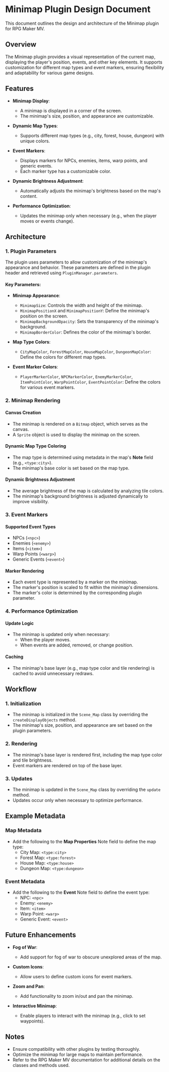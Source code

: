 # Minimap Plugin Design Document

This document outlines the design and architecture of the Minimap plugin for RPG Maker MV.

## Overview

The Minimap plugin provides a visual representation of the current map, displaying the player's position, events, and other key elements. It supports customization for different map types and event markers, ensuring flexibility and adaptability for various game designs.

## Features

- **Minimap Display**:
  - A minimap is displayed in a corner of the screen.
  - The minimap's size, position, and appearance are customizable.

- **Dynamic Map Types**:
  - Supports different map types (e.g., city, forest, house, dungeon) with unique colors.

- **Event Markers**:
  - Displays markers for NPCs, enemies, items, warp points, and generic events.
  - Each marker type has a customizable color.

- **Dynamic Brightness Adjustment**:
  - Automatically adjusts the minimap's brightness based on the map's content.

- **Performance Optimization**:
  - Updates the minimap only when necessary (e.g., when the player moves or events change).

## Architecture

### 1. **Plugin Parameters**

The plugin uses parameters to allow customization of the minimap's appearance and behavior. These parameters are defined in the plugin header and retrieved using `PluginManager.parameters`.

#### Key Parameters:

- **Minimap Appearance**:
  - `MinimapSize`: Controls the width and height of the minimap.
  - `MinimapPositionX` and `MinimapPositionY`: Define the minimap's position on the screen.
  - `MinimapBackgroundOpacity`: Sets the transparency of the minimap's background.
  - `MinimapBorderColor`: Defines the color of the minimap's border.

- **Map Type Colors**:
  - `CityMapColor`, `ForestMapColor`, `HouseMapColor`, `DungeonMapColor`: Define the colors for different map types.

- **Event Marker Colors**:
  - `PlayerMarkerColor`, `NPCMarkerColor`, `EnemyMarkerColor`, `ItemPointColor`, `WarpPointColor`, `EventPointColor`: Define the colors for various event markers.

### 2. **Minimap Rendering**

#### **Canvas Creation**

- The minimap is rendered on a `Bitmap` object, which serves as the canvas.
- A `Sprite` object is used to display the minimap on the screen.

#### **Dynamic Map Type Coloring**

- The map type is determined using metadata in the map's **Note** field (e.g., `<type:city>`).
- The minimap's base color is set based on the map type.

#### **Dynamic Brightness Adjustment**

- The average brightness of the map is calculated by analyzing tile colors.
- The minimap's background brightness is adjusted dynamically to improve visibility.

### 3. **Event Markers**

#### **Supported Event Types**

- NPCs (`<npc>`)
- Enemies (`<enemy>`)
- Items (`<item>`)
- Warp Points (`<warp>`)
- Generic Events (`<event>`)

#### **Marker Rendering**

- Each event type is represented by a marker on the minimap.
- The marker's position is scaled to fit within the minimap's dimensions.
- The marker's color is determined by the corresponding plugin parameter.

### 4. **Performance Optimization**

#### **Update Logic**

- The minimap is updated only when necessary:
  - When the player moves.
  - When events are added, removed, or change position.

#### **Caching**

- The minimap's base layer (e.g., map type color and tile rendering) is cached to avoid unnecessary redraws.

## Workflow

### 1. **Initialization**

- The minimap is initialized in the `Scene_Map` class by overriding the `createDisplayObjects` method.
- The minimap's size, position, and appearance are set based on the plugin parameters.

### 2. **Rendering**

- The minimap's base layer is rendered first, including the map type color and tile brightness.
- Event markers are rendered on top of the base layer.

### 3. **Updates**

- The minimap is updated in the `Scene_Map` class by overriding the `update` method.
- Updates occur only when necessary to optimize performance.

## Example Metadata

### Map Metadata

- Add the following to the **Map Properties** Note field to define the map type:
  - City Map: `<type:city>`
  - Forest Map: `<type:forest>`
  - House Map: `<type:house>`
  - Dungeon Map: `<type:dungeon>`

### Event Metadata

- Add the following to the **Event** Note field to define the event type:
  - NPC: `<npc>`
  - Enemy: `<enemy>`
  - Item: `<item>`
  - Warp Point: `<warp>`
  - Generic Event: `<event>`

## Future Enhancements

- **Fog of War**:
  - Add support for fog of war to obscure unexplored areas of the map.

- **Custom Icons**:
  - Allow users to define custom icons for event markers.

- **Zoom and Pan**:
  - Add functionality to zoom in/out and pan the minimap.

- **Interactive Minimap**:
  - Enable players to interact with the minimap (e.g., click to set waypoints).

## Notes

- Ensure compatibility with other plugins by testing thoroughly.
- Optimize the minimap for large maps to maintain performance.
- Refer to the RPG Maker MV documentation for additional details on the classes and methods used.
